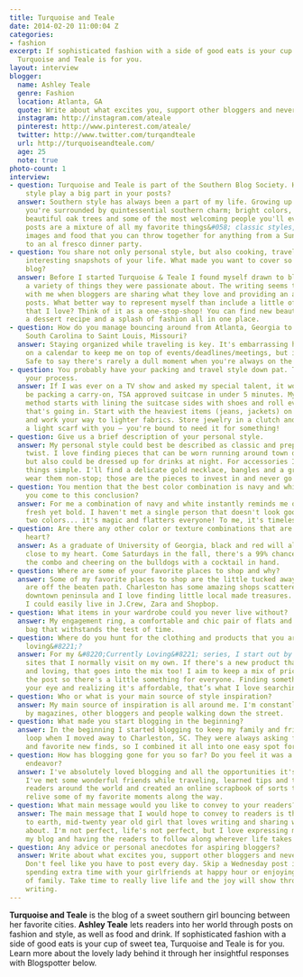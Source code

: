 ```yaml
---
title: Turquoise and Teale
date: 2014-02-20 11:00:04 Z
categories:
- fashion
excerpt: If sophisticated fashion with a side of good eats is your cup of sweet tea,
  Turquoise and Teale is for you.
layout: interview
blogger:
  name: Ashley Teale
  genre: Fashion
  location: Atlanta, GA
  quote: Write about what excites you, support other bloggers and never compare yourself.
  instagram: http://instagram.com/ateale
  pinterest: http://www.pinterest.com/ateale/
  twitter: http://www.twitter.com/turqandteale
  url: http://turquoiseandteale.com/
  age: 25
  note: true
photo-count: 1
interview:
- question: Turquoise and Teale is part of the Southern Blog Society. How does southern
    style play a big part in your posts?
  answer: Southern style has always been a part of my life. Growing up in Georgia
    you're surrounded by quintessential southern charm; bright colors, bold prints,
    beautiful oak trees and some of the most welcoming people you'll ever meet. My
    posts are a mixture of all my favorite things&#058; classic styles, beautiful
    images and food that you can throw together for anything from a Sunday brunch
    to an al fresco dinner party.
- question: You share not only personal style, but also cooking, travel, and other
    interesting snapshots of your life. What made you want to cover so much in your
    blog?
  answer: Before I started Turquoise & Teale I found myself drawn to blogs that covered
    a variety of things they were passionate about. The writing seems to connect most
    with me when bloggers are sharing what they love and providing an assortment of
    posts. What better way to represent myself than include a little of everything
    that I love? Think of it as a one-stop-shop! You can find new beauty products,
    a dessert recipe and a splash of fashion all in one place.
- question: How do you manage bouncing around from Atlanta, Georgia to Charleston,
    South Carolina to Saint Louis, Missouri?
  answer: Staying organized while traveling is key. It's embarrassing how much I rely
    on a calendar to keep me on top of events/deadlines/meetings, but it's what works.
    Safe to say there's rarely a dull moment when you're always on the go!
- question: You probably have your packing and travel style down pat. Tell us about
    your process.
  answer: If I was ever on a TV show and asked my special talent, it would easily
    be packing a carry-on, TSA approved suitcase in under 5 minutes. My foolproof
    method starts with lining the suitcase sides with shoes and roll everything else
    that's going in. Start with the heaviest items (jeans, jackets) on the bottom
    and work your way to lighter fabrics. Store jewelry in a clutch and always have
    a light scarf with you — you're bound to need it for something!
- question: Give us a brief description of your personal style.
  answer: My personal style could best be described as classic and preppy with a modern
    twist. I love finding pieces that can be worn running around town during the day,
    but also could be dressed up for drinks at night. For accessories I like to keep
    things simple. I'll find a delicate gold necklace, bangles and a great watch and
    wear them non-stop; those are the pieces to invest in and never go out of style.
- question: You mention that the best color combination is navy and white. How did
    you come to this conclusion?
  answer: For me a combination of navy and white instantly reminds me of something
    fresh yet bold. I haven't met a single person that doesn't look good in those
    two colors... it's magic and flatters everyone! To me, it's timeless.
- question: Are there any other color or texture combinations that are close to your
    heart?
  answer: As a graduate of University of Georgia, black and red will always remain
    close to my heart. Come Saturdays in the fall, there's a 99% chance I'm wearing
    the combo and cheering on the bulldogs with a cocktail in hand.
- question: Where are some of your favorite places to shop and why?
  answer: Some of my favorite places to shop are the little tucked away stores that
    are off the beaten path. Charleston has some amazing shops scattered around the
    downtown peninsula and I love finding little local made treasures. For clothing,
    I could easily live in J.Crew, Zara and Shopbop.
- question: What items in your wardrobe could you never live without?
  answer: My engagement ring, a comfortable and chic pair of flats and a great leather
    bag that withstands the test of time.
- question: Where do you hunt for the clothing and products that you are &#8220;currently
    loving&#8221;?
  answer: For my &#8220;Currently Loving&#8221; series, I start out by browsing the
    sites that I normally visit on my own. If there's a new product that I'm using
    and loving, that goes into the mix too! I aim to keep a mix of price ranges in
    the post so there's a little something for everyone. Finding something that catches
    your eye and realizing it's affordable, that’s what I love searching for.
- question: Who or what is your main source of style inspiration?
  answer: My main source of inspiration is all around me. I'm constantly being inspired
    by magazines, other bloggers and people walking down the street.
- question: What made you start blogging in the beginning?
  answer: In the beginning I started blogging to keep my family and friends in the
    loop when I moved away to Charleston, SC. They were always asking for new recipes
    and favorite new finds, so I combined it all into one easy spot for them.
- question: How has blogging gone for you so far? Do you feel it was a worthwhile
    endeavor?
  answer: I've absolutely loved blogging and all the opportunities it's given me.
    I've met some wonderful friends while traveling, learned tips and tricks from
    readers around the world and created an online scrapbook of sorts that lets me
    relive some of my favorite moments along the way.
- question: What main message would you like to convey to your readers?
  answer: The main message that I would hope to convey to readers is that I'm a down
    to earth, mid-twenty year old girl that loves writing and sharing what I'm passionate
    about. I'm not perfect, life's not perfect, but I love expressing myself through
    my blog and having the readers to follow along wherever life takes me.
- question: Any advice or personal anecdotes for aspiring bloggers?
  answer: Write about what excites you, support other bloggers and never compare yourself.
    Don't feel like you have to post every day. Skip a Wednesday post if it means
    spending extra time with your girlfriends at happy hour or enjoying the company
    of family. Take time to really live life and the joy will show through in your
    writing.
---
```


**Turquoise and Teale** is the blog of a sweet southern girl bouncing between her favorite cities. **Ashley Teale** lets readers into her world through posts on fashion and style, as well as food and drink. If sophisticated fashion with a side of good eats is your cup of sweet tea, Turquoise and Teale is for you. Learn more about the lovely lady behind it through her insightful responses with Blogspotter below.